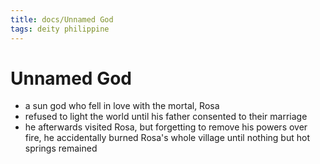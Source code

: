 ```yaml
---
title: docs/Unnamed God
tags: deity philippine
---
```


# Unnamed God
- a sun god who fell in love with the mortal, Rosa
- refused to light the world until his father consented to their marriage
- he afterwards visited Rosa, but forgetting to remove his powers over fire, he accidentally burned Rosa's whole village until nothing but hot springs remained
